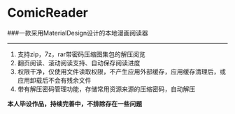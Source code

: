 # ComicReader
###一款采用MaterialDesign设计的本地漫画阅读器
- - -
1. 支持zip，7z，rar带密码压缩图集包的解压阅览
2. 翻页阅读、滚动阅读支持、自动保存阅读进度
3. 权限干净，仅使用文件读取权限，不产生应用外部缓存，应用缓存清理后，或应用卸载后不会有残余文件
4. 带有解压密码管理功能，存储常用资源来源的压缩密码，自动解压

**本人毕设作品，持续完善中，不排除存在一些问题**
